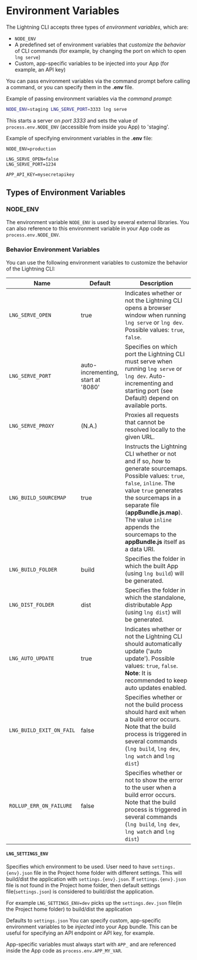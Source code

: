 # Environment Variables

The Lightning CLI accepts three types of *environment variables*, which are:

* `NODE_ENV`
* A predefined set of environment variables that *customize the behavior* of CLI commands (for example, by changing the port on which to open `lng serve`)
* Custom, app-specific variables to be injected into your App (for example, an API key)

You can pass environment variables via the command prompt before calling a command, or you can specify them in the **.env** file.

Example of passing environment variables via the *command prompt*:

```bash
NODE_ENV=staging LNG_SERVE_PORT=3333 lng serve
```

This starts a server on *port 3333* and sets the value of `process.env.NODE_ENV` (accessible from inside you App) to 'staging'.

Example of specifying environment variables in the **.env** file:

```
NODE_ENV=production

LNG_SERVE_OPEN=false
LNG_SERVE_PORT=1234

APP_API_KEY=mysecretapikey
```

## Types of Environment Variables

### NODE_ENV

The environment variable `NODE_ENV` is used by several external libraries. You can also reference to this environment variable in your App code as `process.env.NODE_ENV`.

### Behavior Environment Variables

You can use the following environment variables to customize the behavior of the Lightning CLI:

| Name | Default | Description |
|---|---|---|
| `LNG_SERVE_OPEN` | true | Indicates whether or not the Lightning CLI opens a browser window when running `lng serve` or `lng dev`. Possible values: `true`, `false`. |
| `LNG_SERVE_PORT` | auto-incrementing, start at '8080' | Specifies on which port the Lightning CLI must serve when running `lng serve` or `lng dev`. Auto-incrementing and starting port (see Default) depend on available ports. |
| `LNG_SERVE_PROXY` | (N.A.) | Proxies all requests that cannot be resolved locally to the given URL. |
| `LNG_BUILD_SOURCEMAP` | true | Instructs the Lightning CLI whether or not and if so, *how* to generate sourcemaps. Possible values: `true`, `false`, `inline`. The value `true` generates the sourcemaps in a separate file (**appBundle.js.map**). The value `inline` appends the sourcemaps to the **appBundle.js** itself as a data URI. |
| `LNG_BUILD_FOLDER` | build | Specifies the folder in which the built App (using `lng build`) will be generated. |
| `LNG_DIST_FOLDER` | dist | Specifies the folder in which the standalone, distributable App (using `lng dist`) will be generated. |
| `LNG_AUTO_UPDATE` | true | Indicates whether or not the Lightning CLI should automatically update ('auto update'). Possible values: `true`, `false`. **Note**: It is recommended to keep auto updates enabled. |
| `LNG_BUILD_EXIT_ON_FAIL` | false | Specifies whether or not the build process should hard exit when a build error occurs. Note that the build process is triggered in several commands (`lng build`, `lng dev`, `lng watch` and `lng dist`) |
| `ROLLUP_ERR_ON_FAILURE` | false | Specifies whether or not to show the error to the user when a build error occurs. Note that the build process is triggered in several commands (`lng build`, `lng dev`, `lng watch` and `lng dist`) |

#### `LNG_SETTINGS_ENV`
Specifies which environment to be used. User need to have `settings.{env}.json` file in the Project home folder with different settings. This will build/dist the application with `settings.{env}.json`.
If `settings.{env}.json` file is not found in the Project home folder, then default settings file(`settings.json`) is considered to build/dist the application.

For example `LNG_SETTINGS_ENV=dev` picks up the `settings.dev.json` file(in the Project home folder) to build/dist the application

Defaults to `settings.json`
You can specify custom, app-specific environment variables to be  *injected* into your App bundle. This can be useful for specifying an API endpoint or API key, for example.

App-specific variables must always start with `APP_` and are referenced inside the App code as `process.env.APP_MY_VAR`.
